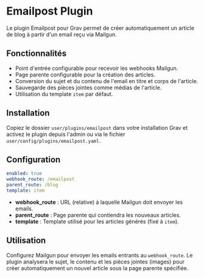 # Emailpost Plugin

Le plugin Emailpost pour Grav permet de créer automatiquement un article de blog à partir d'un email reçu via Mailgun.

## Fonctionnalités

- Point d'entrée configurable pour recevoir les webhooks Mailgun.
- Page parente configurable pour la création des articles.
- Conversion du sujet et du contenu de l'email en titre et corps de l'article.
- Sauvegarde des pièces jointes comme médias de l'article.
- Utilisation du template `item` par défaut.

## Installation

Copiez le dossier `user/plugins/emailpost` dans votre installation Grav et activez le plugin depuis l'admin ou via le fichier `user/config/plugins/emailpost.yaml`.

## Configuration

```yaml
enabled: true
webhook_route: /emailpost
parent_route: /blog
template: item
```

- **webhook_route** : URL (relative) à laquelle Mailgun doit envoyer les emails.
- **parent_route** : Page parente qui contiendra les nouveaux articles.
- **template** : Template utilisé pour les articles générés (fixé à `item`).

## Utilisation

Configurez Mailgun pour envoyer les emails entrants au `webhook_route`. Le plugin analysera le sujet, le contenu et les pièces jointes (images) pour créer automatiquement un nouvel article sous la page parente spécifiée.
